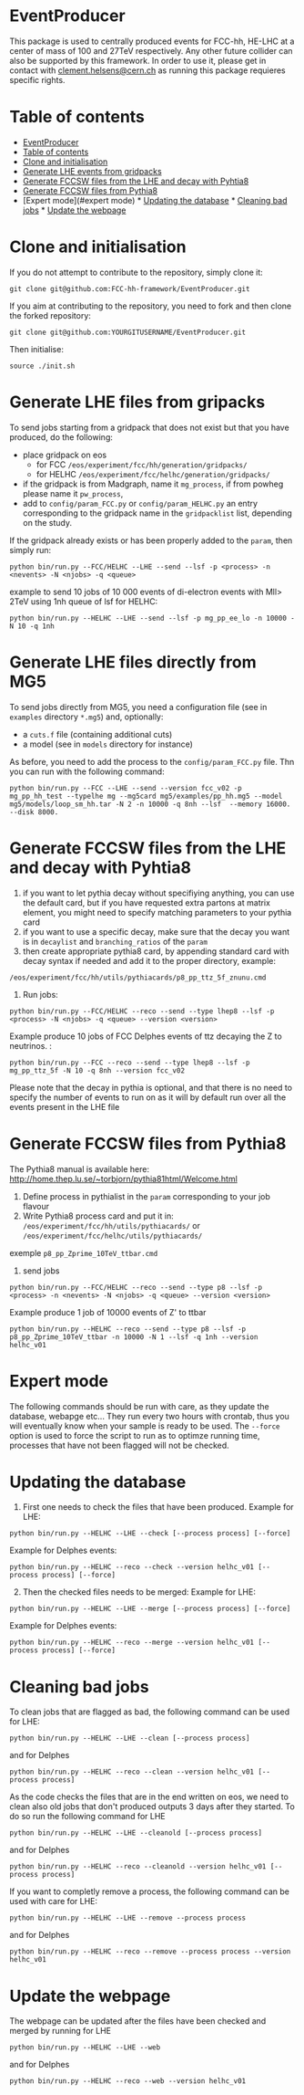 EventProducer
=============

This package is used to centrally produced events for FCC-hh, HE-LHC at a center of mass of 100 and 27TeV respectively. Any other future collider can also be supported by this framework. 
In order to use it, please get in contact with clement.helsens@cern.ch as running this package requieres specific rights.


Table of contents
=================
  * [EventProducer](#eventproducer)
  * [Table of contents](#table-of-contents)
  * [Clone and initialisation](#clone-and-initilisation)
  * [Generate LHE events from gridpacks](#generate-lhe-events-from-gridpacks)
  * [Generate FCCSW files from the LHE and decay with Pyhtia8](#generate-fccsw-files-from-the-lhe-and-decay-with-pyhtia8)
  * [Generate FCCSW files from Pythia8](#generate-fccsw-files-from-pythia8)
  * [Expert mode](#expert mode)
        * [Updating the database](#updating-the-database)
        * [Cleaning bad jobs](#cleaning-bad-jobs)
        * [Update the webpage](#update-the-webpage)

Clone and initialisation
========================

If you do not attempt to contribute to the repository, simply clone it:
```
git clone git@github.com:FCC-hh-framework/EventProducer.git
```

If you aim at contributing to the repository, you need to fork and then clone the forked repository:
```
git clone git@github.com:YOURGITUSERNAME/EventProducer.git
```

Then initialise:
```
source ./init.sh
```
Generate LHE files from gripacks
================================

To send jobs starting from a gridpack that does not exist but that you have produced, do the following:
   - place gridpack on eos 
     - for FCC ```/eos/experiment/fcc/hh/generation/gridpacks/```
     - for HELHC ```/eos/experiment/fcc/helhc/generation/gridpacks/```
   - if the gridpack is from Madgraph, name it ```mg_process```, if from powheg please name it ```pw_process```,
   - add to ```config/param_FCC.py``` or ```config/param_HELHC.py``` an entry corresponding to the gridpack name in the ```gridpacklist``` list, depending on the study.

If the gridpack already exists or has been properly added to the ```param```, then simply run:

```
python bin/run.py --FCC/HELHC --LHE --send --lsf -p <process> -n <nevents> -N <njobs> -q <queue>
```

example to send 10 jobs of 10 000 events of di-electron events with Mll> 2TeV using 1nh queue of lsf for HELHC:

```
python bin/run.py --HELHC --LHE --send --lsf -p mg_pp_ee_lo -n 10000 -N 10 -q 1nh
```


Generate LHE files directly from MG5 
=====================================

To send jobs directly from MG5, you need a configuration file (see in ```examples``` directory ```*.mg5```) and, optionally:
   - a ```cuts.f``` file (containing additional cuts)
   - a model (see in ```models``` directory for instance)

As before, you need to add the process to the ```config/param_FCC.py``` file. Thn you can run with the following command:

```
python bin/run.py --FCC --LHE --send --version fcc_v02 -p mg_pp_hh_test --typelhe mg --mg5card mg5/examples/pp_hh.mg5 --model mg5/models/loop_sm_hh.tar -N 2 -n 10000 -q 8nh --lsf  --memory 16000. --disk 8000.
```




Generate FCCSW files from the LHE and decay with Pyhtia8
========================================================

1. if you want to let pythia decay without specifiying anything, you can use the default card, but if you have requested extra partons at matrix element, you might need to specify matching parameters to your pythia card
1. if you want to use a specific decay, make sure that the decay you want is in ```decaylist``` and ```branching_ratios``` of the ```param```
1. then create appropriate pythia8 card, by appending standard card with decay syntax if needed and add it to the proper directory, example:
```
/eos/experiment/fcc/hh/utils/pythiacards/p8_pp_ttz_5f_znunu.cmd
```

1. Run jobs:

```
python bin/run.py --FCC/HELHC --reco --send --type lhep8 --lsf -p <process> -N <njobs> -q <queue> --version <version>
```

Example produce 10 jobs of FCC Delphes events of ttz decaying the Z to neutrinos. :

```
python bin/run.py --FCC --reco --send --type lhep8 --lsf -p mg_pp_ttz_5f -N 10 -q 8nh --version fcc_v02
``` 

Please note that the decay in pythia is optional, and that there is no need to specify the number of events to run on as it will by default run over all the events present in the LHE file

Generate FCCSW files from Pythia8
=================================

The Pythia8 manual is available here: http://home.thep.lu.se/~torbjorn/pythia81html/Welcome.html

1. Define process in pythialist in the ```param``` corresponding to your job flavour
1. Write Pythia8 process card and put it in: ```/eos/experiment/fcc/hh/utils/pythiacards/``` or ```/eos/experiment/fcc/helhc/utils/pythiacards/```

exemple ```p8_pp_Zprime_10TeV_ttbar.cmd```

1. send jobs

```
python bin/run.py --FCC/HELHC --reco --send --type p8 --lsf -p <process> -n <nevents> -N <njobs> -q <queue> --version <version>
```
Example produce 1 job of 10000 events of Z' to ttbar

```
python bin/run.py --HELHC --reco --send --type p8 --lsf -p p8_pp_Zprime_10TeV_ttbar -n 10000 -N 1 --lsf -q 1nh --version helhc_v01
```

Expert mode
===========
The following commands should be run with care, as they update the database, webapge etc...
They run every two hours with crontab, thus you will eventually know when your sample is ready to be used.
The ```--force``` option is used to force the script to run as to optimze running time, processes that have not been flagged will not be checked.

Updating the database
==========================

1) First one needs to check the files that have been produced. 
Example for LHE:
```
python bin/run.py --HELHC --LHE --check [--process process] [--force]
```

Example for Delphes events:
```
python bin/run.py --HELHC --reco --check --version helhc_v01 [--process process] [--force]
```

2) Then the checked files needs to be merged:
Example for LHE:
```
python bin/run.py --HELHC --LHE --merge [--process process] [--force]
```

Example for Delphes events:
```
python bin/run.py --HELHC --reco --merge --version helhc_v01 [--process process] [--force]
```

Cleaning bad jobs
=================
To clean jobs that are flagged as bad, the following command can be used for LHE:
```
python bin/run.py --HELHC --LHE --clean [--process process]
```

and for Delphes
```
python bin/run.py --HELHC --reco --clean --version helhc_v01 [--process process]
```

As the code checks the files that are in the end written on eos, we need to clean also old jobs that don't produced outputs 3 days after they started.
To do so run the following command for LHE
```
python bin/run.py --HELHC --LHE --cleanold [--process process]
```

and for Delphes
```
python bin/run.py --HELHC --reco --cleanold --version helhc_v01 [--process process]
```

If you want to completly remove a process, the following command can be used with care for LHE:

```
python bin/run.py --HELHC --LHE --remove --process process 
```

and for Delphes
```
python bin/run.py --HELHC --reco --remove --process process --version helhc_v01
```


Update the webpage
==================

The webpage can be updated after the files have been checked and merged by running for LHE
```
python bin/run.py --HELHC --LHE --web
```

and for Delphes
```
python bin/run.py --HELHC --reco --web --version helhc_v01
```
